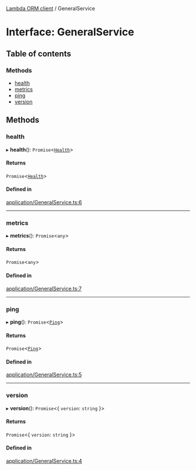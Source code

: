[Lambda ORM client](../README.md) / GeneralService

# Interface: GeneralService

## Table of contents

### Methods

- [health](GeneralService.md#health)
- [metrics](GeneralService.md#metrics)
- [ping](GeneralService.md#ping)
- [version](GeneralService.md#version)

## Methods

### health

▸ **health**(): `Promise`\<[`Health`](Health.md)\>

#### Returns

`Promise`\<[`Health`](Health.md)\>

#### Defined in

[application/GeneralService.ts:6](https://github.com/FlavioLionelRita/lambdaorm-client-node/blob/216c8a0/src/lib/application/GeneralService.ts#L6)

___

### metrics

▸ **metrics**(): `Promise`\<`any`\>

#### Returns

`Promise`\<`any`\>

#### Defined in

[application/GeneralService.ts:7](https://github.com/FlavioLionelRita/lambdaorm-client-node/blob/216c8a0/src/lib/application/GeneralService.ts#L7)

___

### ping

▸ **ping**(): `Promise`\<[`Ping`](Ping.md)\>

#### Returns

`Promise`\<[`Ping`](Ping.md)\>

#### Defined in

[application/GeneralService.ts:5](https://github.com/FlavioLionelRita/lambdaorm-client-node/blob/216c8a0/src/lib/application/GeneralService.ts#L5)

___

### version

▸ **version**(): `Promise`\<\{ `version`: `string`  }\>

#### Returns

`Promise`\<\{ `version`: `string`  }\>

#### Defined in

[application/GeneralService.ts:4](https://github.com/FlavioLionelRita/lambdaorm-client-node/blob/216c8a0/src/lib/application/GeneralService.ts#L4)
